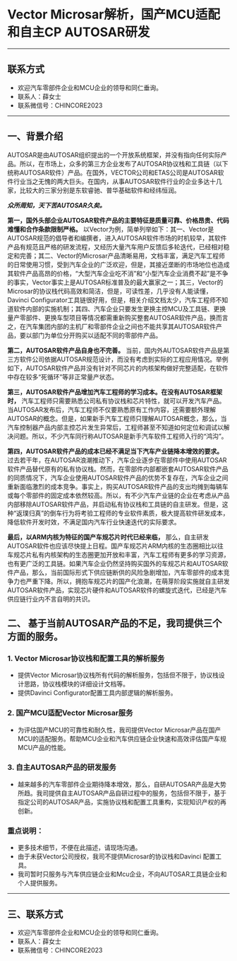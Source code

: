 # Vector Microsar解析，国产MCU适配和自主CP AUTOSAR研发

---
## 联系方式
* 欢迎汽车零部件企业和MCU企业的领导和同仁垂询。
* 联系人：薛女士 
* 联系微信号：CHINCORE2023 
---

## 一、背景介绍
AUTOSAR是由AUTOSAR组织提出的一个开放系统框架，并没有指向任何实际产品。所以，在市场上，众多的第三方企业发布了AUTOSAR协议栈和工具链（以下统称AUTOSAR软件）产品。在国外，VECTOR公司和ETAS公司是AUTOSAR软件行业当之无愧的两大巨头。在国内，从事AUTOSAR软件行业的企业多达十几家，比较大的三家分别是东软睿驰、普华基础软件和经纬恒润。

***众所周知，天下苦AUTOSAR久矣。***

**第一，国外头部企业AUTOSAR软件产品的主要特征是质量可靠、价格昂贵、代码难懂和合作条款限制严格。** 以Vector为例，简单列举如下：其一、Vector是AUTOSAR规范的倡导者和编撰者，进入AUTOSAR软件市场的时机较早，其软件产品有规范且严格的研发流程，又经历大量汽车用户反馈后多轮迭代，已经相对稳定和完善；其二、Vector的Microsar产品清晰易用，文档丰富，满足汽车工程师的日常使用习惯，受到汽车企业的广泛欢迎，但是，其接近垄断的市场地位也造成其软件产品高昂的价格，“大型汽车企业吃不消”和“小型汽车企业消费不起”是不争的事实，Vector事实上是AUTOSAR标准普及的最大赢家之一；其三，Vector的Microsar的协议栈代码高效和简洁，但是，可读性差，几乎没有人能读懂，Davinci Configurator工具链很好用，但是，相关介绍文档太少，汽车工程师不知道软件内部的实施机制；其四、汽车企业只要发生更换主控MCU及工具链、更换量产零部件、更换车型项目等情况都需重新购买整套AUTOSAR软件产品，换而言之，在汽车集团内部的主机厂和零部件企业之间也不能共享其AUTOSAR软件产品，要以部门为单位分开购买以适配不同的零部件产品。

**第二，AUTOSAR软件产品自身也不完善。** 当前，国内外AUTOSAR软件产品是第三方软件公司依据AUTOSAR规范设计，而没有考虑到实际的工程应用情况。举例如下，AUTOSAR软件产品并没有针对不同芯片的内核架构做好完整适配，在软件中存在较多“死循环”等非正常量产状态。

**第三，AUTOSAR软件产品增加汽车工程师的学习成本。在没有AUTOSAR框架时，** 汽车工程师只需要熟悉公司私有协议栈和芯片特性，就可以开发汽车产品。当AUTOSAR发布后，汽车工程师不仅要熟悉原有工作内容，还需要额外理解AUTOSAR的概念。但是，如果新手汽车工程师只理解AUTOSAR概念，那么，当汽车控制器产品内部主控芯片发生异常后，工程师甚至不知道如何定位和调试以解决问题。所以，不少汽车同行称AUTOSAR是新手汽车软件工程师入行的“鸿沟”。

**第四，AUTOSAR软件产品的成本已经不满足当下汽车产业链降本增效的要求。** 过去若干年，在AUTOSAR浪潮推动下，汽车企业逐步在零部件中使用AUTOSAR软件产品替代原有的私有协议栈。然而，在零部件内部都嵌套AUTOSAR软件产品的同质情况下，汽车企业使用AUTOSAR软件产品的优势不复存在，汽车企业之间重新面临激烈的成本竞争。事实上，购买AUTOSAR软件产品的支出均摊到每辆车或每个零部件的固定成本依然较高。所以，有不少汽车产业链的企业在考虑从产品内部移除AUTOSAR软件产品，并启动私有协议栈和工具链的自主研发。但是，这种“返璞归真”的倒车行为将考验工程师的专业软件素质，极大提高软件研发成本，降低软件开发时效，不满足国内汽车行业快速迭代的实际要求。

**最后，以ARM内核为特征的国产车规芯片时代已经来临，** 那么，自主研发AUTOSAR软件也应该尽快提上日程。国产车规芯片ARM内核的生态圈相比以往车规芯片私有内核架构的生态圈更加开放和丰富，汽车工程师有更多的学习资源，也有更广泛的工具链。如果汽车企业仍然坚持购买国外的车规芯片和AUTOSAR软件产品，那么，当前国际形式下供应链断供的风险急剧增加，汽车零部件的成本竞争力也严重下降。所以，拥抱车规芯片的国产化浪潮，在萌芽阶段实施就自主研发AUTOSAR软件产品，实现芯片硬件和AUTOSAR软件的螺旋式迭代，已经是汽车供应链行业内不言自明的共识。

## 二、 基于当前AUTOSAR产品的不足，我司提供三个方面的服务。
### 1. Vector Microsar协议栈和配置工具的解析服务
- 提供Vector Microsar协议栈所有代码的解析服务，包括但不限于，协议栈设计思路，协议栈模块的详细设计文档等。
- 提供Davinci Configurator配置工具内部逻辑的解析服务。
### 2. 国产MCU适配Vector Microsar服务
- 为评估国产MCU的可靠性和耐久性，我司提供Vector Microsar产品在国产MCU的适配服务。帮助MCU企业和汽车供应链企业快速和高效评估国产车规MCU产品的性能。
### 3. 自主AUTOSAR产品的研发服务
- 越来越多的汽车零部件企业期待降本增效，那么，自研AUTOSAR产品是大势所趋。我司提供自主AUTOSAR产品自研过程中的服务，包括但不限于，基于指定公司的AUTOSAR产品，实施协议栈和配置工具重构，实现知识产权的再创新。

### 重点说明： ###
- 更多技术细节，不便在此描述，请现场沟通。
- 由于未获Vector公司授权，我司不提供Microsar的协议栈和Davinci 配置工具。
- 我司暂时只服务与汽车供应链企业和Mcu企业，不向AUTOSAR工具链企业和个人提供服务。

---
## 三、联系方式
* 欢迎汽车零部件企业和MCU企业的领导和同仁垂询。
* 联系人：薛女士 
* 联系微信号：CHINCORE2023 
